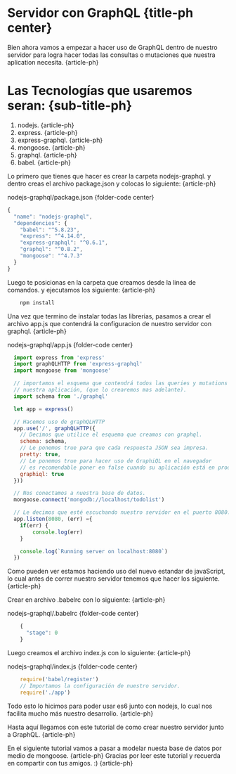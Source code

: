 # Servidor con GraphQL {title-ph center}

Bien ahora vamos a empezar a hacer uso de GraphQL dentro de nuestro servidor para logra hacer todas las consultas o mutaciones que nuestra aplication necesita. {article-ph}

# Las Tecnologías que usaremos seran: {sub-title-ph}

 1. nodejs. {article-ph}
 2. express. {article-ph}
 3. express-graphql. {article-ph}
 4. mongoose. {article-ph}
 5. graphql. {article-ph}
 6. babel. {article-ph}

Lo primero que tienes que hacer es crear la carpeta nodejs-graphql. y
dentro creas el archivo package.json y colocas lo siguiente: {article-ph}

nodejs-graphql/package.json {folder-code center}

```javascript
{
  "name": "nodejs-graphql",
  "dependencies": {
    "babel": "^5.8.23",
    "express": "^4.14.0",
    "express-graphql": "^0.6.1",
    "graphql": "^0.8.2",
    "mongoose": "^4.7.3"
  }
}
```


Luego te posicionas en la carpeta que creamos desde la linea de comandos.
y ejecutamos los siguiente: {article-ph}

```javascript
	npm install
```

Una vez que termino de instalar todas las librerias, pasamos a crear el archivo app.js que contendrá la configuracion de nuestro servidor con graphql. {article-ph}

nodejs-graphql/app.js {folder-code center}

```javascript
  import express from 'express'
  import graphQLHTTP from 'express-graphql'
  import mongoose from 'mongoose'

  // importamos el esquema que contendrá todos las queries y mutations de 
  // nuestra aplicación, (que lo crearemos mas adelante). 
  import schema from './graphql'

  let app = express()

  // Hacemos uso de graphQLHTTP
  app.use('/', graphQLHTTP({
	// Decimos que utilice el esquema que creamos con graphql.
	schema: schema, 
	// Le ponemos true para que cada respuesta JSON sea impresa.
	pretty: true,
	// Le ponemos true para hacer uso de GraphiQL en el navegador
	// es recomendable poner en false cuando su aplicación está en producción.
	graphiql: true
  }))

  // Nos conectamos a nuestra base de datos.
  mongoose.connect('mongodb://localhost/todolist')

  // Le decimos que esté escuchando nuestro servidor en el puerto 8080.
  app.listen(8080, (err) ={
	if(err) {
		console.log(err)
	}

	console.log(`Running server on localhost:8080`)
  })
```

Como pueden ver estamos haciendo uso del nuevo estandar de javaScript, lo cual antes de correr nuestro servidor tenemos que hacer los siguiente. {article-ph}

Crear en archivo .babelrc con lo siguiente: {article-ph}

nodejs-graphql/.babelrc {folder-code center}

```javascript
	{
	  "stage": 0
	}
```

Luego creamos el archivo index.js con lo siguiente: {article-ph}

nodejs-graphql/index.js {folder-code center}

```javascript
	require('babel/register')
	// Importamos la configuración de nuestro servidor.
	require('./app')
```

Todo esto lo hicimos para poder usar es6 junto con nodejs, lo cual nos facilita mucho más nuestro desarrollo. {article-ph}

Hasta aquí llegamos con este tutorial de como crear nuestro servidor junto a GraphQL. {article-ph}

En el siguiente tutorial vamos a pasar a modelar nuesta base de datos por medio de mongoose. {article-ph}
Gracias por leer este tutorial y recuerda en compartir con tus amigos. :) {article-ph}
